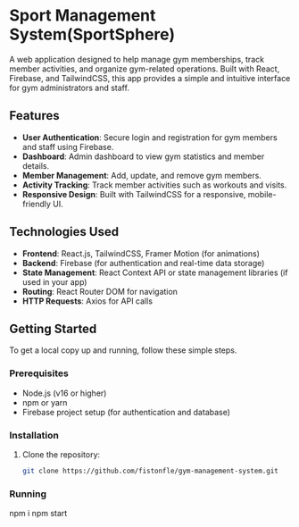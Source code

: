 # Sport Management System(SportSphere)

A web application designed to help manage gym memberships, track member activities, and organize gym-related operations. Built with React, Firebase, and TailwindCSS, this app provides a simple and intuitive interface for gym administrators and staff.

## Features

- **User Authentication**: Secure login and registration for gym members and staff using Firebase.
- **Dashboard**: Admin dashboard to view gym statistics and member details.
- **Member Management**: Add, update, and remove gym members.
- **Activity Tracking**: Track member activities such as workouts and visits.
- **Responsive Design**: Built with TailwindCSS for a responsive, mobile-friendly UI.

## Technologies Used

- **Frontend**: React.js, TailwindCSS, Framer Motion (for animations)
- **Backend**: Firebase (for authentication and real-time data storage)
- **State Management**: React Context API or state management libraries (if used in your app)
- **Routing**: React Router DOM for navigation
- **HTTP Requests**: Axios for API calls

## Getting Started

To get a local copy up and running, follow these simple steps.

### Prerequisites

- Node.js (v16 or higher)
- npm or yarn
- Firebase project setup (for authentication and database)

### Installation

1. Clone the repository:
   ```bash
   git clone https://github.com/fistonfle/gym-management-system.git


### Running 
npm i 
npm start

